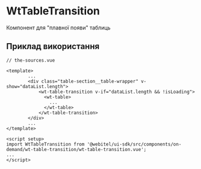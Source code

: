 # WtTableTransition
Компонент для "плавної появи" таблиць

## Приклад використання

```vue
// the-sources.vue

<template>
        ...
        <div class="table-section__table-wrapper" v-show="dataList.length">
            <wt-table-transition v-if="dataList.length && !isLoading">
              <wt-table>
                ...
              </wt-table>
            </wt-table-transition>
        </div>          
        ...
</template>

<script setup>
import WtTableTransition from '@webitel/ui-sdk/src/components/on-demand/wt-table-transition/wt-table-transition.vue';
...
</script>
```
